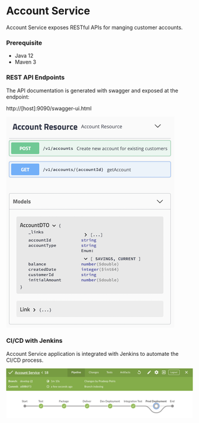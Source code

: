# Account Service
Account Service exposes RESTful APIs for manging customer accounts.

### Prerequisite
- Java 12
- Maven 3

### REST API Endpoints
The API documentation is generated with swagger and exposed at the endpoint:

http://[host]:9090/swagger-ui.html

![](docs/images/account_api.png)

### CI/CD with Jenkins

Account Service application is integrated with Jenkins to automate the CI/CD process.

![](docs/images/account_cicd.png)